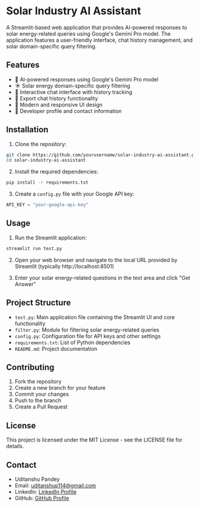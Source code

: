 # Solar Industry AI Assistant

A Streamlit-based web application that provides AI-powered responses to solar energy-related queries using Google's Gemini Pro model. The application features a user-friendly interface, chat history management, and solar domain-specific query filtering.

## Features

- 🤖 AI-powered responses using Google's Gemini Pro model
- ☀️ Solar energy domain-specific query filtering
- 💬 Interactive chat interface with history tracking
- 💾 Export chat history functionality
- 🎨 Modern and responsive UI design
- 👤 Developer profile and contact information

## Installation

1. Clone the repository:
```bash
git clone https://github.com/yourusername/solar-industry-ai-assistant.git
cd solar-industry-ai-assistant
```

2. Install the required dependencies:
```bash
pip install -r requirements.txt
```

3. Create a `config.py` file with your Google API key:
```python
API_KEY = "your-google-api-key"
```

## Usage

1. Run the Streamlit application:
```bash
streamlit run test.py
```

2. Open your web browser and navigate to the local URL provided by Streamlit (typically http://localhost:8501)

3. Enter your solar energy-related questions in the text area and click "Get Answer"

## Project Structure

- `test.py`: Main application file containing the Streamlit UI and core functionality
- `filter.py`: Module for filtering solar energy-related queries
- `config.py`: Configuration file for API keys and other settings
- `requirements.txt`: List of Python dependencies
- `README.md`: Project documentation

## Contributing

1. Fork the repository
2. Create a new branch for your feature
3. Commit your changes
4. Push to the branch
5. Create a Pull Request

## License

This project is licensed under the MIT License - see the LICENSE file for details.

## Contact

- Uditanshu Pandey
- Email: uditanshup114@gmail.com
- LinkedIn: [LinkedIn Profile](https://www.linkedin.com/in/uditanshupandey?lipi=urn%3Ali%3Apage%3Ad_flagship3_profile_view_base_contact_details%3BqqRVF%2FNpRheKgruh2Qy9aw%3D%3D)
- GitHub: [GitHub Profile](https://github.com/UditanshuPandey)

